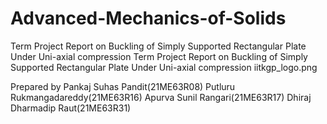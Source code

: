 # Advanced-Mechanics-of-Solids
Term Project Report on
Buckling of Simply Supported Rectangular Plate Under Uni-axial compression
Term Project Report on
Buckling of Simply Supported Rectangular Plate Under Uni-axial compression
iitkgp_logo.png

Prepared by
Pankaj Suhas Pandit(21ME63R08)
Putluru Rukmangadareddy(21ME63R16)
Apurva Sunil Rangari(21ME63R17)
Dhiraj Dharmadip Raut(21ME63R31)
